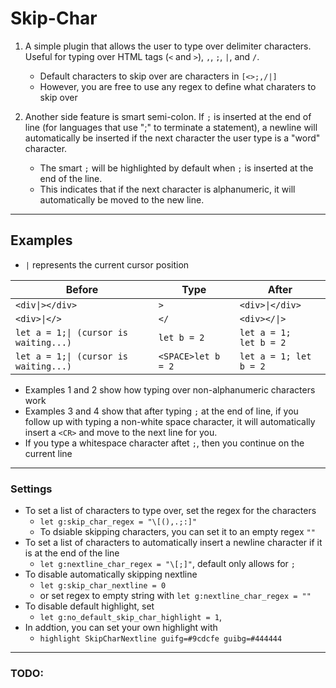 # Skip-Char

1. A simple plugin that allows the user to type over delimiter characters. Useful for
   typing over HTML tags (`<` and `>`), `,`, `;`, `|`, and `/`.

   - Default characters to skip over are characters in `[<>;,/|]`
   - However, you are free to use any regex to define what charaters to skip over

2. Another side feature is smart semi-colon. If `;` is inserted at the end of line (for languages that use ";" to
   terminate a statement), a newline will automatically be inserted if the next character
   the user type is a "word" character.
   - The smart `;` will be highlighted by default when `;` is inserted at the end of the line.
   - This indicates that if the next character is alphanumeric, it will automatically be moved to the new line.

---

## Examples

- `|` represents the current cursor position

| Before                                | Type               | After                        |
| ------------------------------------- | ------------------ | ---------------------------- |
| `<div\|></div>`                       | `>`                | `<div>\|</div>`              |
| `<div>\|</>`                          | `</`               | `<div></\|>`                 |
| `let a = 1;\| (cursor is waiting...)` | `let b = 2 `       | `let a = 1;`<br> `let b = 2` |
| `let a = 1;\| (cursor is waiting...)` | `<SPACE>let b = 2` | `let a = 1; let b = 2 `      |

- Examples 1 and 2 show how typing over non-alphanumeric characters work
- Examples 3 and 4 show that after typing `;` at the end of line, if you follow up with typing a non-white space character, it will automatically insert a `<CR>` and move to the next line for you.
- If you type a whitespace character aftet `;`, then you continue on the current line

---

### Settings

- To set a list of characters to type over, set the regex for the characters
  - `let g:skip_char_regex = "\[(),.;:]"`
  - To dsiable skipping characters, you can set it to an empty regex `""`
- To set a list of characters to automatically insert a newline character if it is at the end of the line
  - `let g:nextline_char_regex = "\[;]"`, default only allows for `;`
- To disable automatically skipping nextline
  - `let g:skip_char_nextline = 0`
  - or set regex to empty string with `let g:nextline_char_regex = ""`
- To disable default highlight, set
  - `let g:no_default_skip_char_highlight = 1`,
- In addtion, you can set your own highlight with
  - `highlight SkipCharNextline guifg=#9cdcfe guibg=#444444`

---

### TODO:
